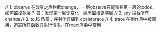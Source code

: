 // 1. observe 在改变之后拦截change， 一层observe只能监控第一层的todos，如何监控多层？ 答：发现第一层无变化，遍历监控更深层
// 2. spy 拦截所有change
// 3. toJS 场景：序列化存储到localstorage
// 4. trace 在副作用中被调用，追踪所在函数的执行情况，在react渲染中常用